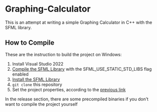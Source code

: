 # Graphing-Calculator

This is an attempt at writing a simple Graphing Calculator in C++ with the SFML library.

## How to Compile

These are the instruction to build the project on Windows:
1. Install Visual Studio 2022
2. [Compile the SFML Library](https://youtu.be/d_uZxXFo6J0?si=T__l1jjI61fcMWzy) with the SFML_USE_STATIC_STD_LIBS flag enabled
3. [Install the SFML Library](https://www.sfml-dev.org/tutorials/2.6/start-vc.php)
4. `git clone` this repository
5. Set the project properties, according to the [previous link](https://www.sfml-dev.org/tutorials/2.6/start-vc.php)

In the release section, there are some precompiled binaries if you don't want to compile the project yourself
